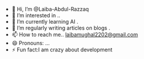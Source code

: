 - 👋 Hi, I’m @Laiba-Abdul-Razzaq
- 👀 I’m interested in ..
- 🌱 I’m currently learning AI .
- 💞️ I’m regularly writing articles on blogs .
- 📫 How to reach me.. laibamughal2202@gmail.com
- 😄 Pronouns: ...
- ⚡ Fun fact:I am crazy about development

<!---
Laiba-Abdul-Razzaq/Laiba-Abdul-Razzaq is a ✨ special ✨ repository because its `README.md` (this file) appears on your GitHub profile.
You can click the Preview link to take a look at your changes.
--->
